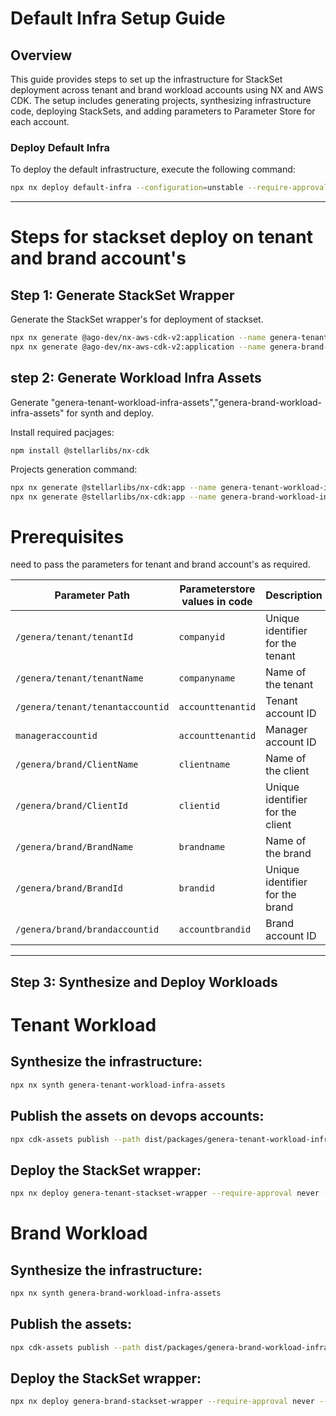 # Default Infra Setup Guide

## Overview
This guide provides steps to set up the infrastructure for StackSet deployment across tenant and brand workload accounts using NX and AWS CDK. The setup includes generating projects, synthesizing infrastructure code, deploying StackSets, and adding parameters to Parameter Store for each account.


### Deploy Default Infra
To deploy the default infrastructure, execute the following command:
```bash
npx nx deploy default-infra --configuration=unstable --require-approval never --profile devopsaccount's
```

---------

# Steps for stackset deploy on tenant and brand account's

## Step 1: Generate StackSet Wrapper
Generate the StackSet wrapper's for deployment of stackset.

```bash
npx nx generate @ago-dev/nx-aws-cdk-v2:application --name genera-tenant-stackset-wrapper
npx nx generate @ago-dev/nx-aws-cdk-v2:application --name genera-brand-stackset-wrapper
```

## step 2: Generate Workload Infra Assets
Generate "genera-tenant-workload-infra-assets","genera-brand-workload-infra-assets" for synth and deploy.

Install required pacjages:

```bahs
npm install @stellarlibs/nx-cdk
```

Projects generation command:
```bash
npx nx generate @stellarlibs/nx-cdk:app --name genera-tenant-workload-infra-assets
npx nx generate @stellarlibs/nx-cdk:app --name genera-brand-workload-infra-assets
```

# Prerequisites

need to pass the parameters for tenant and brand account's as required.

| **Parameter Path**                  |**Parameterstore values in code** |  **Description**                                 |
|-------------------------------------|----------------------------------|--------------------------------------------------|
| `/genera/tenant/tenantId`           | `companyid`                      | Unique identifier for the tenant                 |
| `/genera/tenant/tenantName`         | `companyname`                    | Name of the tenant                               |
| `/genera/tenant/tenantaccountid`    | `accounttenantid`                | Tenant account ID                                |
| `manageraccountid`                  | `accounttenantid`                | Manager account ID                               |
| `/genera/brand/ClientName`          | `clientname`                     | Name of the client                               |
| `/genera/brand/ClientId`            | `clientid`                       | Unique identifier for the client                 |
| `/genera/brand/BrandName`           | `brandname`                      | Name of the brand                                |
| `/genera/brand/BrandId`             | `brandid`                        | Unique identifier for the brand                  |
| `/genera/brand/brandaccountid`      | `accountbrandid`                 | Brand account ID                                 |


----
## Step 3: Synthesize and Deploy Workloads

# Tenant Workload
## Synthesize the infrastructure:
```bash
npx nx synth genera-tenant-workload-infra-assets
```

## Publish the assets on devops accounts:
```bash
npx cdk-assets publish --path dist/packages/genera-tenant-workload-infra-assets/tenant-workload.assets.json --profile devopsaccount's
```

## Deploy the StackSet wrapper:
```bash
npx nx deploy genera-tenant-stackset-wrapper --require-approval never --profile devopsaccount's
```

# Brand Workload
## Synthesize the infrastructure:
```bash
npx nx synth genera-brand-workload-infra-assets
```

## Publish the assets:
```bash
npx cdk-assets publish --path dist/packages/genera-brand-workload-infra-assets/brand-workload.assets.json --profile devopsaccount's
```

## Deploy the StackSet wrapper:
```bash
npx nx deploy genera-brand-stackset-wrapper --require-approval never --profile AWSAdministratorAccess-{devopsaccount's}
```

